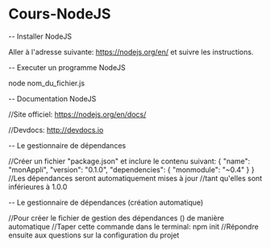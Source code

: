 # Cours-NodeJS

-- Installer NodeJS

Aller à l'adresse suivante: 
https://nodejs.org/en/
et suivre les instructions.


-- Executer un programme NodeJS

node nom_du_fichier.js


-- Documentation NodeJS

//Site officiel:
https://nodejs.org/en/docs/

//Devdocs:
http://devdocs.io


-- Le gestionnaire de dépendances

//Créer un fichier "package.json" et inclure le contenu suivant:
{
    "name": "monAppli",
    "version": "0.1.0",
    "dependencies": {
        "monmodule": "~0.4"
    }
}
//Les dépendances seront automatiquement mises à jour 
//tant qu'elles sont inférieures à 1.0.0


-- Le gestionnaire de dépendances (création automatique)

//Pour créer le fichier de gestion des dépendances () de manière automatique
//Taper cette commande dans le terminal:
npm init
//Répondre ensuite aux questions sur la configuration du projet
